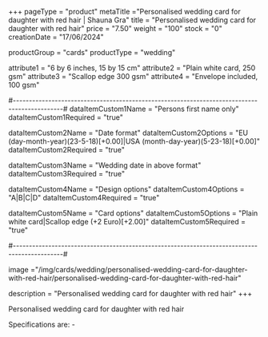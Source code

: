 +++
pageType = "product"
metaTitle ="Personalised wedding card for daughter with red hair | Shauna Gra"
title = "Personalised wedding card for daughter with red hair"
price = "7.50"
weight = "100"
stock = "0"
creationDate = "17/06/2024"

productGroup = "cards"
productType = "wedding"

attribute1 = "6 by 6 inches, 15 by 15 cm" 
attribute2 = "Plain white card, 250 gsm"
attribute3 = "Scallop edge 300 gsm"
attribute4 = "Envelope included, 100 gsm"

#---------------------------------------------------------------------------------------------#
dataItemCustom1Name = "Persons first name only"
dataItemCustom1Required = "true"

dataItemCustom2Name = "Date format"
dataItemCustom2Options = "EU (day-month-year)(23-5-18)[+0.00]|USA (month-day-year)(5-23-18)[+0.00]"
dataItemCustom2Required = "true"

dataItemCustom3Name = "Wedding date in above format"
dataItemCustom3Required = "true"

dataItemCustom4Name = "Design options"
dataItemCustom4Options = "A|B|C|D"
dataItemCustom4Required = "true"

dataItemCustom5Name = "Card options"
dataItemCustom5Options = "Plain white card|Scallop edge (+2 Euro)[+2.00]"
dataItemCustom5Required = "true"



#---------------------------------------------------------------------------------------------#

image ="/img/cards/wedding/personalised-wedding-card-for-daughter-with-red-hair/personalised-wedding-card-for-daughter-with-red-hair"

description = "Personalised wedding card for daughter with red hair"
+++

Personalised wedding card for daughter with red hair

Specifications are: -
